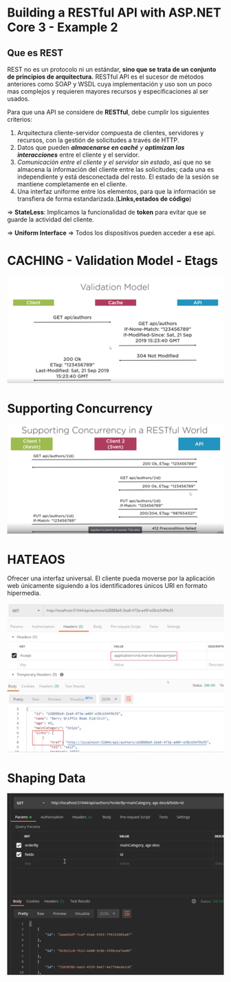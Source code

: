# Building a RESTful API with ASP.NET Core 3 - Example 2

## Que es REST

REST no es un protocolo ni un estándar, **sino que se trata de un conjunto de principios de arquitectura.**
RESTful API es el sucesor de métodos anteriores como SOAP y WSDL cuya implementación y uso son un poco mas complejos y requieren mayores recursos y especificaciones al ser usados.

Para que una API se considere de **RESTful**, debe cumplir los siguientes criterios:

1. Arquitectura cliente-servidor compuesta de clientes, servidores y recursos, con la gestión de solicitudes a través de HTTP.
2. Datos que pueden ***almacenarse en caché** y **optimizan las interacciones*** entre el cliente y el servidor.
3. *Comunicación entre el cliente y el servidor sin estado*, así que no se almacena la información del cliente entre las solicitudes; cada una es independiente y está desconectada del resto. El estado de la sesión se mantiene completamente en el cliente.
4. Una interfaz uniforme entre los elementos, para que la información se transfiera de forma estandarizada.(**Links,estados de código**)

⇒ **StateLess**: Implicamos la funcionalidad de **token** para evitar que se guarde la actividad del cliente.

⇒ **Uniform Interface** ⇒ Todos los dispositivos pueden acceder a ese api.

# CACHING - Validation Model - Etags

![Validation Model](/Imatges/1.png?raw=true "Optional Title")

# Supporting Concurrency

![Supporting Concurrency](/Imatges/2.PNG?raw=true "Optional Title")

# HATEAOS
Ofrecer una interfaz universal. El cliente pueda moverse por la aplicación web únicamente siguiendo a los identificadores únicos URI en formato hipermedia.

![HATEAOS](/Imatges/3.png?raw=true "Optional Title")

# Shaping Data

![Shaping Data](/Imatges/4.PNG?raw=true "Optional Title")

